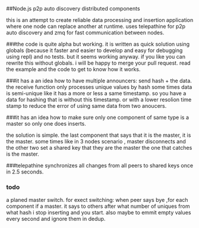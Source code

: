 ##Node.js p2p auto discovery distributed components

this is an attempt to create reliable data processing and insertion application where one node can replace another at runtime.
uses telepathine for p2p auto discovery and zmq for fast communication between nodes.

###the code is quite alpha but working.
it is written as quick solution using globals (because it faster and easier to develop and easy for debugging using repl) and no tests. but it seems working anyway.
if you like you can rewrite this without globals. i will be happy to merge your pull request. 
read the example and the code to get to know how it works.

###it has a an idea how to have multiple announcers:
send hash + the data.
the receive function only processes unique values by hash
some times data is  semi-unique like it has a more or less a same timestamp.
so you have a data for hashing that is without this timestamp. or with a lower resolion time stamp to reduce the error of using same data from two anoucers.

###it has an idea how to make sure only one component of same type is a master so only one does inserts.

the solution is simple. the last component that says that it  is the master, it is the master.
some times like in 3 nodes scenario , master disconnects and the other two set a shared key that they are the master
the one that catches is the master.

###telepathine synchronizes all changes from all peers to shared keys once in 2.5 seconds.


### todo
 a planed master switch. for exect switching: when peer says bye ,for each component if a master. it says to others after what number of uniques from what hash i stop inserting and you start. also maybe to emmit empty values every second and ignore them in dedup.


